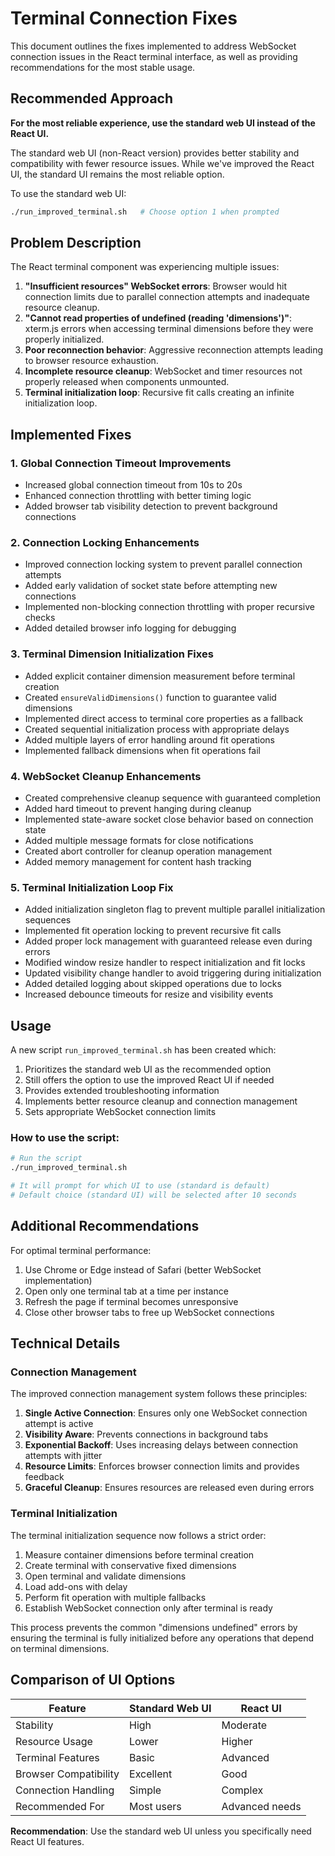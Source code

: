 # Terminal Connection Fixes

This document outlines the fixes implemented to address WebSocket connection issues in the React terminal interface, as well as providing recommendations for the most stable usage.

## Recommended Approach

**For the most reliable experience, use the standard web UI instead of the React UI.**

The standard web UI (non-React version) provides better stability and compatibility with fewer resource issues. While we've improved the React UI, the standard UI remains the most reliable option.

To use the standard web UI:
```bash
./run_improved_terminal.sh   # Choose option 1 when prompted
```

## Problem Description

The React terminal component was experiencing multiple issues:

1. **"Insufficient resources" WebSocket errors**: Browser would hit connection limits due to parallel connection attempts and inadequate resource cleanup.
2. **"Cannot read properties of undefined (reading 'dimensions')"**: xterm.js errors when accessing terminal dimensions before they were properly initialized.
3. **Poor reconnection behavior**: Aggressive reconnection attempts leading to browser resource exhaustion.
4. **Incomplete resource cleanup**: WebSocket and timer resources not properly released when components unmounted.
5. **Terminal initialization loop**: Recursive fit calls creating an infinite initialization loop.

## Implemented Fixes

### 1. Global Connection Timeout Improvements
- Increased global connection timeout from 10s to 20s
- Enhanced connection throttling with better timing logic
- Added browser tab visibility detection to prevent background connections

### 2. Connection Locking Enhancements
- Improved connection locking system to prevent parallel connection attempts
- Added early validation of socket state before attempting new connections
- Implemented non-blocking connection throttling with proper recursive checks
- Added detailed browser info logging for debugging

### 3. Terminal Dimension Initialization Fixes
- Added explicit container dimension measurement before terminal creation
- Created `ensureValidDimensions()` function to guarantee valid dimensions
- Implemented direct access to terminal core properties as a fallback
- Created sequential initialization process with appropriate delays
- Added multiple layers of error handling around fit operations
- Implemented fallback dimensions when fit operations fail

### 4. WebSocket Cleanup Enhancements
- Created comprehensive cleanup sequence with guaranteed completion
- Added hard timeout to prevent hanging during cleanup
- Implemented state-aware socket close behavior based on connection state
- Added multiple message formats for close notifications
- Created abort controller for cleanup operation management
- Added memory management for content hash tracking

### 5. Terminal Initialization Loop Fix
- Added initialization singleton flag to prevent multiple parallel initialization sequences
- Implemented fit operation locking to prevent recursive fit calls
- Added proper lock management with guaranteed release even during errors
- Modified window resize handler to respect initialization and fit locks
- Updated visibility change handler to avoid triggering during initialization
- Added detailed logging about skipped operations due to locks
- Increased debounce timeouts for resize and visibility events

## Usage

A new script `run_improved_terminal.sh` has been created which:

1. Prioritizes the standard web UI as the recommended option
2. Still offers the option to use the improved React UI if needed
3. Provides extended troubleshooting information
4. Implements better resource cleanup and connection management
5. Sets appropriate WebSocket connection limits

### How to use the script:

```bash
# Run the script
./run_improved_terminal.sh

# It will prompt for which UI to use (standard is default)
# Default choice (standard UI) will be selected after 10 seconds
```

## Additional Recommendations

For optimal terminal performance:

1. Use Chrome or Edge instead of Safari (better WebSocket implementation)
2. Open only one terminal tab at a time per instance
3. Refresh the page if terminal becomes unresponsive
4. Close other browser tabs to free up WebSocket connections

## Technical Details

### Connection Management

The improved connection management system follows these principles:

1. **Single Active Connection**: Ensures only one WebSocket connection attempt is active
2. **Visibility Aware**: Prevents connections in background tabs
3. **Exponential Backoff**: Uses increasing delays between connection attempts with jitter
4. **Resource Limits**: Enforces browser connection limits and provides feedback
5. **Graceful Cleanup**: Ensures resources are released even during errors

### Terminal Initialization

The terminal initialization sequence now follows a strict order:

1. Measure container dimensions before terminal creation
2. Create terminal with conservative fixed dimensions
3. Open terminal and validate dimensions
4. Load add-ons with delay
5. Perform fit operation with multiple fallbacks
6. Establish WebSocket connection only after terminal is ready

This process prevents the common "dimensions undefined" errors by ensuring the terminal is fully initialized before any operations that depend on terminal dimensions.

## Comparison of UI Options

| Feature | Standard Web UI | React UI |
|---------|----------------|----------|
| Stability | High | Moderate |
| Resource Usage | Lower | Higher |
| Terminal Features | Basic | Advanced |
| Browser Compatibility | Excellent | Good |
| Connection Handling | Simple | Complex |
| Recommended For | Most users | Advanced needs |

**Recommendation**: Use the standard web UI unless you specifically need React UI features.